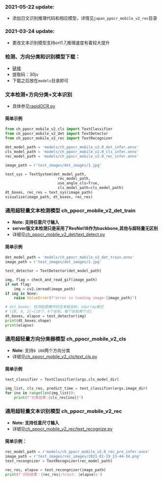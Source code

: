 ### 2021-05-22 update:
- 添加日文识别推理代码和相应模型，详情见`japan_ppocr_mobile_v2_rec`目录

### 2021-03-24 update:
- 更改文本识别模型支持ort1.7,推理速度有着较大提升

### 检测、方向分类和识别模型下载：
- [链接](https://pan.baidu.com/s/1qkqWK4wRdMjqGGbzR-FyWg)
- 提取码：30jv
- 下载之后放在`models`目录即可

### 文本检测+方向分类+文本识别
- 具体参见[rapidOCR.py](./rapidOCR.py)

#### 简单示例
```python
from ch_ppocr_mobile_v2_cls import TextClassifier
from ch_ppocr_mobile_v2_det import TextDetector
from ch_ppocr_mobile_v2_rec import TextRecognizer

det_model_path = 'models/ch_ppocr_mobile_v2.0_det_infer.onnx'
cls_model_path = 'models/ch_ppocr_mobile_v2.0_cls_infer.onnx'
rec_model_path = 'models/ch_ppocr_mobile_v2.0_rec_infer.onnx'

image_path = r'test_images/det_images/1.jpg'

text_sys = TextSystem(det_model_path,
                        rec_model_path,
                        use_angle_cls=True,
                        cls_model_path=cls_model_path)
dt_boxes, rec_res = text_sys(image_path)
visualize(image_path, dt_boxes, rec_res)
```

### 通用超轻量文本检测模型 ch_ppocr_mobile_v2_det_train

- **Note: 支持任意尺寸输入**
- **server版文本检测只是采用了ResNet18作为backbone,其他与超轻量无区别**
- 详细见[ch_ppocr_mobile_v2_det/text_detect.py](./ch_ppocr_mobile_v2_det/text_detect.py)

#### 简单示例
```python
det_model_path = 'models/ch_ppocr_mobile_v2_det_train.onnx'
image_path = r'test_images/det_images/1.jpg'

test_detector = TextDetector(det_model_path)

img, flag = check_and_read_gif(image_path)
if not flag:
    img = cv2.imread(image_path)
if img is None:
    raise ValueError(f"error in loading image:{image_path}")

# dst_boxes: 检测到图像中的文本框坐标，ndarray格式
# (10, 4, 2)→[10个，4个坐标，每个坐标两个点]
dt_boxes, elapse = test_detector(img)
print(dt_boxes.shape)
print(elapse)
```

### 通用超轻量方向分类器模型 ch_ppocr_mobile_v2_cls
- **Note**: 支持`0 180`两个方向分类
- 详细见[ch_ppocr_mobile_v2_cls/text_cls.py](./ch_ppocr_mobile_v2_cls/text_cls.py)

#### 简单示例
```python
text_classifier = TextClassifier(args.cls_model_dir)

img_list, cls_res, predict_time = text_classifier(args.image_dir)
for ino in range(len(img_list)):
    print(f"分类结果:{cls_res[ino]}")
```

### 通用超轻量文本识别模型 ch_ppocr_mobile_v2_rec

- **Note:  支持任意尺寸输入**
- 详细见[ch_ppocr_mobile_v2_rec/text_recognize.py](./ch_ppocr_mobile_v2_rec/text_recognize.py)


#### 简单示例：
```python
rec_model_path = r'models/ch_ppocr_mobile_v2.0_rec_pre_infer.onnx'
image_path = r'test_images/rec_images/2021-01-19_13-44-34.png'
text_recongnizer = TextRecognizer(rec_model_path)

rec_res, elapse = text_recongnizer(image_path)
print(f'识别结果：{rec_res}/tcost: {elapse}s')
```
